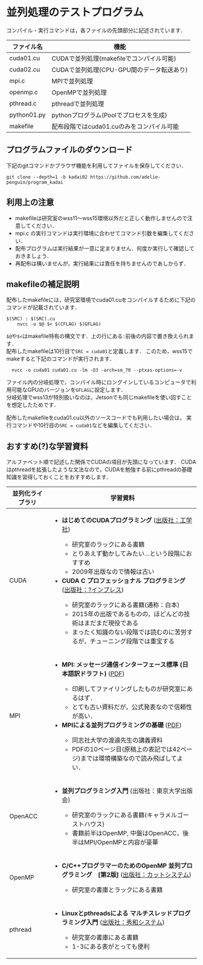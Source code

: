 # 並列処理のテストプログラム

コンパイル・実行コマンドは，各ファイルの先頭部分に記述されています．

| ファイル名 | 機能 |
----|---- 
| cuda01.cu | CUDAで並列処理(makefileでコンパイル可能) |
| cuda02.cu | CUDAで並列処理(CPU-GPU間のデータ転送あり) |
| mpi.c | MPIで並列処理 |
| openmp.c | OpenMPで並列処理 |
| pthread.c | pthreadで並列処理 |
| python01.py | pythonプログラム(Poolでプロセスを生成) |
| makefile | 配布段階ではcuda01.cuのみをコンパイル可能 |


## プログラムファイルのダウンロード

下記のgitコマンドかブラウザ機能を利用してファイルを保存してください．  
```
git clone --depth=1 -b kadai02 https://github.com/adelie-penguin/program_kadai
```

## 利用上の注意

- makefileは研究室のwss11～wss15環境以外だと正しく動作しませんので注意してください．
- mpi.c の実行コマンドは実行環境に合わせてコマンド引数を編集してください．
- 配布プログラムは実行結果が一意に定まりません．何度か実行して確認しておきましょう．
- 再配布は構いませんが，実行結果には責任を持ちませんのであしからず．

## makefileの補足説明

配布したmakefileには，研究室環境でcuda01.cuをコンパイルするために下記のコマンドが記載されています．
```
$(SRC) : $(SRC).cu
	nvcc -o $@ $< $(CFLAG) $(GFLAG) 
```
`$@`や`$<`はmakefile特有の構文です．上の行にある`:`前後の内容で置き換えられます．  
配布したmakefileは10行目で`SRC = cuda01`と定義します．
このため，wss15でmakeすると下記のコマンドが実行されます．
```
  nvcc -o cuda01 cuda01.cu -lm -O3 -arch=sm_70 --ptxas-options=-v
```

ファイル内の分岐処理で，コンパイル時にロングインしているコンピュータで利用可能なGPUのバージョンを`GFLAG`に設定します．  
分岐処理でwss13が特別扱いなのは，Jetsonでも同じmakefileを使い回すことを想定したためです．

配布したmakefileをcuda01.cu以外のソースコードでも利用したい場合は，
実行コマンドや10行目の`SRC = cuda01`などを編集してください．

## おすすめ(?)な学習資料

アルファベット順で記述した関係でCUDAの項目が先頭になっています．
CUDAはpthreadを拡張したような文法なので，CUDAを勉強する前にpthreadの基礎知識を習得しておくことをおすすめします．

| 並列化ライブラリ | 学習資料 |
----|---- 
|CUDA|<ul><li>**はじめてのCUDAプログラミング** ([出版社：工学社](https://www.kohgakusha.co.jp/books/detail/978-4-7775-1477-9))</li><ul><li>研究室のラックにある書籍</li><li>とりあえず動かしてみたい…という段階におすすめ</li><li>2009年出版なので情報は古い</li></ul><li>**CUDA C プロフェッショナル プログラミング** ([出版社：?インプレス](https://book.impress.co.jp/books/1115101001))</li><ul><li>研究室のラックにある書籍(通称：白本)</li><li>2015年の出版であるものの，ほどんどの技術はまだまだ現役である</li><li>まったく知識のない段階では読むのに苦労するが，チューニング段階では重宝する</li></ul></ul> |
|MPI|<ul><li>**MPI: メッセージ通信インターフェース標準 (日本語訳ドラフト)** ([PDF](https://www.mpi-forum.org/docs/translations-japanese/mpi-report-j.pdf))</li><ul><li>印刷してファイリングしたものが研究室にあるはず．</li><li>とても古い資料だが，公式発表なので信頼性が高い．</li></ul><li>**MPIによる並列プログラミングの基礎** ([PDF](https://aero.me.tut.ac.jp/Lectures/CFD/chapter02.pdf))</li><ul><li>同志社大学の渡邉先生の講義資料</li><li>PDFの10ページ目(原稿上の表記では42ページ)までは環境構築なので読み飛ばしてよい．</li></ul></ul> |
|OpenACC|<ul><li>**並列プログラミング入門**  (出版社：東京大学出版会)</li><ul><li>研究室のラックにある書籍(キャラメルゴーストハウス)</li><li>書籍前半はOpenMP, 中盤はOpenACC，後半はMPI/OpenMPと内容が豪華</li></ul></ul> |
|OpenMP|<ul><li>**C/C++プログラマーのためのOpenMP 並列プログラミング　\[第2版\]** ([出版社：カットシステム](https://www.cutt.co.jp/book/978-4-87783-199-8.html))</li><ul><li>研究室の書庫とラックにある書籍</li></ul><ul>|
|pthread|<ul><li>**Linuxとpthreadsによる マルチスレッドプログラミング入門** ([出版社：秀和システム](https://www.shuwasystem.co.jp/book/9784798053721.html))</li><ul><li>研究室の書庫にある書籍</li><li>1-3にある表がとっても便利</li></ul></ul>|
    
